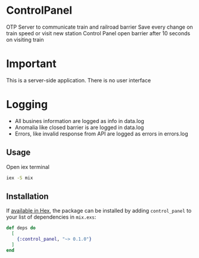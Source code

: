 # ControlPanel

  OTP Server to communicate train and railroad barrier
  Save every change on train speed or visit new station
  Control Panel open barrier after 10 seconds on visiting train

# Important

This is a server-side application.
There is no user interface

# Logging

* All busines information are logged as info in data.log
* Anomalia like closed barrier is are logged in data.log
* Errors, like invalid response from API are logged as errors in errors.log


## Usage

Open iex terminal

```bash
iex -S mix
```


## Installation

If [available in Hex](https://hex.pm/docs/publish), the package can be installed
by adding `control_panel` to your list of dependencies in `mix.exs`:

```elixir
def deps do
  [
    {:control_panel, "~> 0.1.0"}
  ]
end
```

